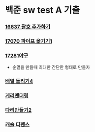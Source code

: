 # 백준 sw test A 기출

### [16637 괄호 추가하기](https://www.acmicpc.net/problem/16637)

### [17070 파이프 옮기기1](https://www.acmicpc.net/problem/17070)

### [17281야구](https://www.acmicpc.net/problem/17281)

- 순열을 만들때 최대한 간단한 형태로 만들자

### [배열 돌리기4](https://www.acmicpc.net/problem/17406)

### [게리멘더링](https://www.acmicpc.net/problem/17471)

### [다리만들기2](https://www.acmicpc.net/problem/17472)

### [캐슬 디펜스](https://www.acmicpc.net/problem/17135)